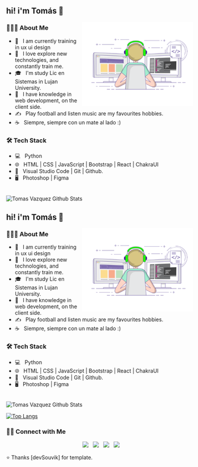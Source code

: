 <h2> hi! i'm Tomás 👋</h2>
<img align="right" alt="GIF" src="https://raw.githubusercontent.com/devSouvik/devSouvik/master/gif3.gif" width="300"/>

<h3> 👨🏻‍💻 About Me </h3>

- 🔭 &nbsp; I am currently training in ux ui design
- 🤔 &nbsp; I love explore new technologies, and constantly train me.
- 🎓 &nbsp; I'm study Lic en Sistemas in Lujan University.
- 💼 &nbsp; I have knowledge in web development, on the client side.
- ✍️ &nbsp; Play football and listen music are my favourites hobbies.
- ☕ &nbsp; Siempre, siempre con un mate al lado :) 

<h3>🛠 Tech Stack</h3>

- 💻 &nbsp; Python   
- 🌐 &nbsp; HTML | CSS | JavaScript | Bootstrap | React | ChakraUI
- 🔧 &nbsp; Visual Studio Code | Git | Github.
- 🖥 &nbsp; Photoshop | Figma

<br>

<img align="center" src="https://github-readme-stats.vercel.app/api?username=vazquezcabj21&include_all_commits=true&count_private=true&show_icons=true&line_height=20&title_color=7A7ADB&icon_color=2234AE&text_color=D3D3D3&bg_color=0,000000,130F40" alt="Tomas Vazquez Github Stats">

</br>

<h2> hi! i'm Tomás 👋</h2>
<img align="right" alt="GIF" src="https://raw.githubusercontent.com/devSouvik/devSouvik/master/gif3.gif" width="300"/>

<h3> 👨🏻‍💻 About Me </h3>

- 🔭 &nbsp; I am currently training in ux ui design
- 🤔 &nbsp; I love explore new technologies, and constantly train me.
- 🎓 &nbsp; I'm study Lic en Sistemas in Lujan University.
- 💼 &nbsp; I have knowledge in web development, on the client side.
- ✍️ &nbsp; Play football and listen music are my favourites hobbies.
- ☕ &nbsp; Siempre, siempre con un mate al lado :) 

<h3>🛠 Tech Stack</h3>

- 💻 &nbsp; Python   
- 🌐 &nbsp; HTML | CSS | JavaScript | Bootstrap | React | ChakraUI
- 🔧 &nbsp; Visual Studio Code | Git | Github.
- 🖥 &nbsp; Photoshop | Figma

<br>

<img align="center" src='https://github-readme-stats.vercel.app/api?username=vazquezcabj21&&show_icons=true&title_color=#1f619c&icon_color=bb2acf&text_color=daf7dc&bg_color=#1f619c%22' alt="Tomas Vazquez Github Stats">

</br>


[![Top Langs](https://github-readme-stats.vercel.app/api/top-langs/?username=vazquezcabj21)](https://github.com/vazquezcabj21/github-readme-stats)
<br>


<h3> 🤝🏻 Connect with Me </h3>

<p align="center">
&nbsp; <a href="https://twitter.com/tomasvazquez21" target="_blank" rel="noopener noreferrer"><img src="https://img.icons8.com/plasticine/100/000000/twitter.png" width="50" /></a>  
&nbsp; <a href="https://www.instagram.com/tomasvazquez21/" target="_blank" rel="noopener noreferrer"><img src="https://img.icons8.com/plasticine/100/000000/instagram-new.png" width="50" /></a>  
&nbsp; <a href="https://www.linkedin.com/in/tomasvazquez21/" target="_blank" rel="noopener noreferrer"><img src="https://img.icons8.com/plasticine/100/000000/linkedin.png" width="50" /></a>
&nbsp; <a href="mailto:vazquezt2018@gmail.com" target="_blank" rel="noopener noreferrer"><img src="https://img.icons8.com/plasticine/100/000000/gmail.png"  width="50" /></a>
</p>



⭐️ Thanks [devSouvik] for template.
<br>

